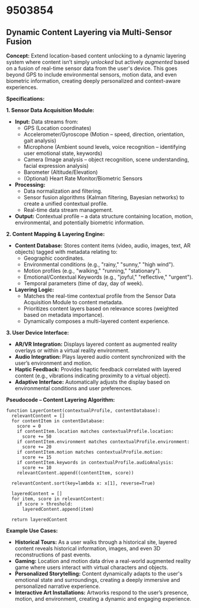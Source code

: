 # 9503854

## Dynamic Content Layering via Multi-Sensor Fusion

**Concept:** Extend location-based content unlocking to a dynamic layering system where content isn’t simply *unlocked* but actively *augmented* based on a fusion of real-time sensor data from the user's device. This goes beyond GPS to include environmental sensors, motion data, and even biometric information, creating deeply personalized and context-aware experiences.

**Specifications:**

**1. Sensor Data Acquisition Module:**

*   **Input:** Data streams from:
    *   GPS (Location coordinates)
    *   Accelerometer/Gyroscope (Motion – speed, direction, orientation, gait analysis)
    *   Microphone (Ambient sound levels, voice recognition – identifying user emotional state, keywords)
    *   Camera (Image analysis – object recognition, scene understanding, facial expression analysis)
    *   Barometer (Altitude/Elevation)
    *   (Optional) Heart Rate Monitor/Biometric Sensors
*   **Processing:**
    *   Data normalization and filtering.
    *   Sensor fusion algorithms (Kalman filtering, Bayesian networks) to create a unified contextual profile.
    *   Real-time data stream management.
*   **Output:** Contextual profile – a data structure containing location, motion, environmental, and potentially biometric information.

**2. Content Mapping & Layering Engine:**

*   **Content Database:** Stores content items (video, audio, images, text, AR objects) tagged with metadata relating to:
    *   Geographic coordinates.
    *   Environmental conditions (e.g., "rainy," "sunny," "high wind").
    *   Motion profiles (e.g., "walking," "running," "stationary").
    *   Emotional/Contextual Keywords (e.g., "joyful," "reflective," "urgent").
    *   Temporal parameters (time of day, day of week).
*   **Layering Logic:**
    *   Matches the real-time contextual profile from the Sensor Data Acquisition Module to content metadata.
    *   Prioritizes content layers based on relevance scores (weighted based on metadata importance).
    *   Dynamically composes a multi-layered content experience.

**3.  User Device Interface:**

*   **AR/VR Integration:** Displays layered content as augmented reality overlays or within a virtual reality environment.
*   **Audio Integration:** Plays layered audio content synchronized with the user’s environment and motion.
*   **Haptic Feedback:** Provides haptic feedback correlated with layered content (e.g., vibrations indicating proximity to a virtual object).
*   **Adaptive Interface:**  Automatically adjusts the display based on environmental conditions and user preferences.

**Pseudocode – Content Layering Algorithm:**

```
function LayerContent(contextualProfile, contentDatabase):
  relevantContent = []
  for contentItem in contentDatabase:
    score = 0
    if contentItem.location matches contextualProfile.location:
      score += 50
    if contentItem.environment matches contextualProfile.environment:
      score += 20
    if contentItem.motion matches contextualProfile.motion:
      score += 15
    if contentItem.keywords in contextualProfile.audioAnalysis:
      score += 10
    relevantContent.append((contentItem, score))

  relevantContent.sort(key=lambda x: x[1], reverse=True)

  layeredContent = []
  for item, score in relevantContent:
    if score > threshold:
      layeredContent.append(item)

  return layeredContent
```

**Example Use Cases:**

*   **Historical Tours:** As a user walks through a historical site, layered content reveals historical information, images, and even 3D reconstructions of past events.
*   **Gaming:**  Location and motion data drive a real-world augmented reality game where users interact with virtual characters and objects.
*   **Personalized Storytelling:** Content dynamically adapts to the user's emotional state and surroundings, creating a deeply immersive and personalized narrative experience.
*   **Interactive Art Installations:**  Artworks respond to the user’s presence, motion, and environment, creating a dynamic and engaging experience.